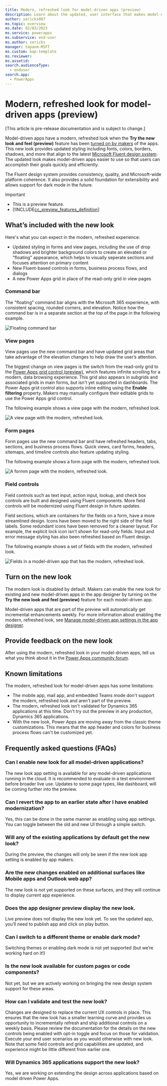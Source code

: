 ```yaml
---
title: Modern, refreshed look for model-driven apps (preview)
description: Learn about the updated, user interface that makes model-driven apps easier to use.
author: sericks007
ms.topic: overview
ms.date: 02/03/2023
ms.service: powerapps
ms.subservice: end-user
ms.author: sericks
manager: tapanm-MSFT
ms.custom: bap-template
ms.reviewer:
ms.assetid: 
search.audienceType: 
  - enduser
search.app: 
  - PowerApps
---
```


# Modern, refreshed look for model-driven apps (preview)

[This article is pre-release documentation and is subject to change.]

Model-driven apps have a modern, refreshed look when the **Try the new look and feel (preview)** feature has been [turned on by makers](modern-fluent-design.md#turn-on-the-new-look) of the apps.  This new look provides updated styling including fonts, colors, borders, shadows, and more that align to the latest [Microsoft Fluent design system](https://react.fluentui.dev/?path=/docs/concepts-introduction--page). The updated look makes model-driven apps easier to use so that users can accomplish their goals quickly and efficiently.

The Fluent design system provides consistency, quality, and Microsoft-wide platform coherence. It also provides a solid foundation for extensibility and allows support for dark mode in the future. 

> [!IMPORTANT]
> - This is a preview feature.
> - [!INCLUDE[cc_preview_features_definition](../includes/cc-preview-features-definition.md)]

## What’s included with the new look
Here's what you can expect in the modern, refreshed experience:

- Updated styling in forms and view pages, including the use of drop shadows and brighter background colors to create an elevated or "floating" appearance, which helps to visually seperate sections and focuses attention on primary content
- New Fluent-based controls in forms, business process flows, and dialogs
- A new Power Apps grid in place of the read-only grid in view pages

### Command bar
The "floating" command bar aligns with the Microsoft 365 experience, with consistent spacing, rounded corners, and elevation. Notice how the command bar is in a separate section at the top of the page in the following example.

![Floating command bar](media/new-command-bar.png)

### View pages
View pages use the new command bar and have updated grid areas that take advantage of the elevation changes to help draw the user’s attention. 

The biggest change on view pages is the switch from the read-only grid to the [Power Apps grid control (preview)](../maker/model-driven-apps/the-power-apps-grid-control.md), which features infinite scrolling for a modern, data browsing experience. This grid also appears in subgrids and associated grids in main forms, but isn't yet supported in dashboards. The Power Apps grid control also supports inline editing using the **Enable filtering** property. Makers may manually configure their editable grids to use the Power Apps grid control. 

The following example shows a view page with the modern, refreshed look.

![A view page with the modern, refreshed look.](media/ViewPage.png)

### Form pages
Form pages use the new command bar and have refreshed headers, tabs, sections, and business process flows. Quick views, card forms, headers, sitemaps, and timeline controls also feature updating styling.

The following example shows a form page with the modern, refreshed look.

![A formm page with the modern, refreshed look.](media/FormPage.png)

### Field controls
Field controls such as text input, action input, lookup, and check box controls are built and designed using Fluent components. More field controls will be modernized using Fluent design in future updates.

Field sections, which are containers for the fields on a form, have a more streamlined design. Icons have been moved to the right side of the field labels. Some redundant icons have been removed for a cleaner layout. For example, the explicit lock icon isn't shown for read-only fields. Input and error message styling has also been refreshed based on Fluent design. 

The following example shows a set of fields with the modern, refreshed look.

![Fields in a model-driven app that has the modern, refreshed look.](media/modern-fields.png)

## Turn on the new look
The modern look is disabled by default. Makers can enable the new look for existing and new model-driven apps in the app designer by turning on the **Try the new look and feel (preview)** feature for each model-driven app. 

Model-driven apps that are part of the preview will automatically get incremental enhancements weekly. For more information about enabling the modern, refreshed look, see [Manage model-driven app settings in the app designer](../maker/model-driven-apps/app-properties.md#upcoming).

## Provide feedback on the new look
After using the modern, refreshed look in your model-driven apps, tell us what you think about it in the [Power Apps community forum](https://go.microsoft.com/fwlink/?linkid=2221574).

## Known limitations
The modern, refreshed look for model-driven apps has some limitations:

- The mobile app, mail app, and embedded Teams mode don't support the modern, refreshed look and aren't part of the preview.
- The modern, refreshed look isn't validated for Dynamics 365 applications at this time. Don't try out the preview in any production, Dynamics 365 applications.
- With the new look, Power Apps are moving away from the classic theme customizations. This means that the app header and colors for business process flows can't be customized yet. 

## Frequently asked questions (FAQs)

### Can I enable new look for all model-driven applications?
The new look app setting is available for any model-driven applications running in the cloud. It is recommended to evaluate in a test environment before broader live use. Updates to some page types, like dashboard, will be coming further into the preview.

### Can I revert the app to an earlier state after I have enabled modernization?
Yes, this can be done in the same manner as enabling using app settings. You can toggle between the old and new UI through a simple switch.

### Will any of the existing applications by default get the new look?
During the preview, the changes will only be seen if the new look app setting is enabled by app makers.

### Are the new changes enabled on additional surfaces like Mobile apps and Outlook web app?
The new look is not yet supported on these surfaces, and they will continue to display current app experience.

### Does the app designer preview display the new look.
Live preview does not display the new look yet. To see the updated app, you’ll need to publish app and click on play button.

### Can I switch to a different theme or enable dark mode?
Switching themes or enabling dark mode is not yet supported (but we’re working hard on it!)

### Is the new look available for custom pages or code components?
Not yet, but we are actively working on bringing the new design system support for these areas.

### How can I validate and test the new look?
Changes are designed to replace the current UX controls in place. This ensures that the new look has a smaller learning curve and provides us opportunity to incrementally refresh and ship additional controls on a weekly basis. Please review the documentation for the details on the new controls being enabled with opt-in toggle and focus on those for validation. Execute your end user scenarios as you would otherwise with new look. Note that some field controls and grid capabilities are updated, and experience might be little different from earlier one.

### Will Dynamics 365 applications support the new look?
Yes, we are working on extending the design across applications based on model driven Power Apps.
